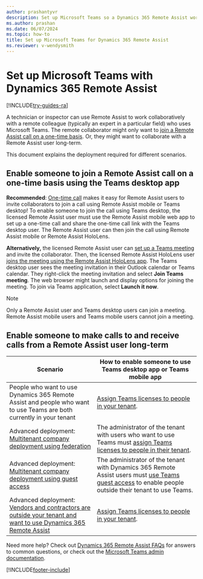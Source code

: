 ```yaml
---
author: prashantyvr
description: Set up Microsoft Teams so a Dynamics 365 Remote Assist worker can work collaboratively. 
ms.author: prashan
ms.date: 06/07/2024
ms.topic: how-to
title: Set up Microsoft Teams for Dynamics 365 Remote Assist 
ms.reviewer: v-wendysmith
---
```


# Set up Microsoft Teams with Dynamics 365 Remote Assist  

[!INCLUDE[try-guides-ra](../includes/try-guides-ra.md)]

A technician or inspector can use Remote Assist to work collaboratively with a remote colleague (typically an expert in a particular field) who uses Microsoft Teams. The remote collaborator might only want to [join a Remote Assist call on a one-time basis](common-deployment-scenarios.md#scenario-3-vendors-and-customers-join-one-time-call). Or, they might want to collaborate with a Remote Assist user long-term.  

This document explains the deployment required for different scenarios.

## Enable someone to join a Remote Assist call on a one-time basis using the Teams desktop app 

**Recommended**: [One-time call](one-time-call.md) makes it easy for Remote Assist users to invite collaborators to join a call using Remote Assist mobile or Teams desktop! To enable someone to join the call using Teams desktop, the licensed Remote Assist user must use the Remote Assist mobile web app to set up a one-time call and share the one-time call link with the Teams desktop user. The Remote Assist user can then join the call using Remote Assist mobile or Remote Assist HoloLens.

**Alternatively,** the licensed Remote Assist user can [set up a Teams meeting](./join-meeting-hololens.md) and invite the collaborator. Then, the licensed Remote Assist HoloLens user [joins the meeting using the Remote Assist HoloLens app](join-meeting-hololens.md). The Teams desktop user sees the meeting invitation in their Outlook calendar or Teams calendar. They right-click the meeting invitation and select **Join Teams meeting**. The web browser might launch and display options for joining the meeting. To join via Teams application, select **Launch it now**.

> [!Note] 
> Only a Remote Assist user and Teams desktop users can join a meeting. Remote Assist mobile users and Teams mobile users cannot join a meeting.

## Enable someone to make calls to and receive calls from a Remote Assist user long-term

| Scenario                                                                                                                                                                                                                                                                                                                    | How to enable someone to use Teams desktop app or Teams mobile app                                                                                                                                                                         |
| --------------------------------------------------------------------------------------------------------------------------------------------------------------------------------------------------------------------------------------------------------------------------------------------------------------------------- | ---------------------------------------------------------------------------------------------------------------------------------------------------------------------------------------------- |
| People who want to use Dynamics 365 Remote Assist and people who want to use Teams are both currently in your tenant                                                                                                                                                                                                                | [Assign Teams licenses to people in your tenant](/MicrosoftTeams/user-access).                                                             |
| Advanced deployment: [Multitenant company deployment using federation](./multi-tenant-deployment.md) | The administrator of the tenant with users who want to use Teams must [assign Teams licenses to people in their tenant](/MicrosoftTeams/user-access).                      |
| Advanced deployment: [Multitenant company deployment using guest access](./multi-tenant-deployment.md)      | The administrator of the tenant with Dynamics 365 Remote Assist users must [use Teams guest access](/microsoftteams/guest-access-checklist) to enable people outside their tenant to use Teams.  |
| Advanced deployment: [Vendors and contractors are outside your tenant and want to use Dynamics 365 Remote Assist](vendor-use-ra.md)                                                                                                                                                                                                                                        | [Assign Teams licenses to people in your tenant](/MicrosoftTeams/user-access).                                                             |

Need more help? Check out [Dynamics 365 Remote Assist FAQs](faq-deploy.md) for answers to common questions, or check out the [Microsoft Teams admin documentation](/microsoftteams).


[!INCLUDE[footer-include](../includes/footer-banner.md)]
